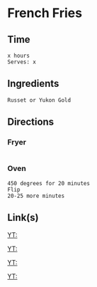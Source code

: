 # French Fries

## Time 
```
x hours
Serves: x
```

## Ingredients
```
Russet or Yukon Gold

```


## Directions

### Fryer
```

```

### Oven
```
450 degrees for 20 minutes
Flip
20-25 more minutes
```


## Link(s)
[YT: ](https://www.youtube.com/watch?v=MvnYBCDaEKU)

[YT: ](https://www.youtube.com/watch?v=I-mWa_GqIEg)

[YT: ](https://www.youtube.com/watch?v=OvAU4UEfpY8)

[YT: ](https://www.youtube.com/watch?v=E7Ap-g2j6T0)
